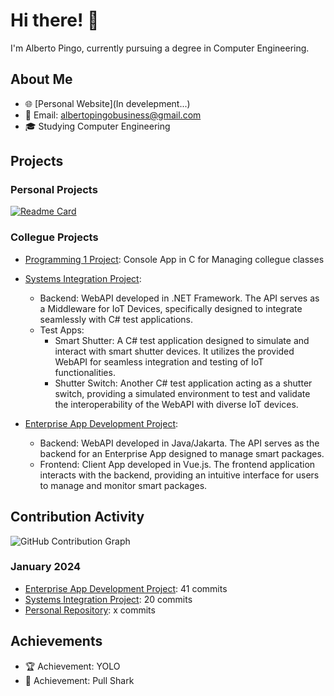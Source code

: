 # Hi there! 👋

I'm Alberto Pingo, currently pursuing a degree in Computer Engineering.

## About Me
- 🌐 [Personal Website](In develepment...)
- 📧 Email: albertopingobusiness@gmail.com
- 🎓 Studying Computer Engineering

## Projects

### Personal Projects
[![Readme Card](https://github-readme-stats.vercel.app/api/pin/?username=albertopingo&repo=cyber-canvas&theme=transparent)](https://github.com/albertopingo/cyber-canvas)

### Collegue Projects
- [Programming 1 Project](https://github.com/albertopingo/group_P1_CollegueClassManager): Console App in C for Managing collegue classes

- [Systems Integration Project](https://github.com/albertopingo/group_IS_IoTmiddleware):
  - Backend: WebAPI developed in .NET Framework. The API serves as a Middleware for IoT Devices, specifically designed to integrate seamlessly with C# test applications.
  - Test Apps:
    - Smart Shutter: A C# test application designed to simulate and interact with smart shutter devices. It utilizes the provided WebAPI for seamless integration and testing of IoT functionalities.
    - Shutter Switch: Another C# test application acting as a shutter switch, providing a simulated environment to test and validate the interoperability of the WebAPI with diverse IoT devices.

- [Enterprise App Development Project](https://github.com/albertopingo/group_DAE_SmartPackagesApp):
  - Backend: WebAPI developed in Java/Jakarta. The API serves as the backend for an Enterprise App designed to manage smart packages.
  - Frontend: Client App developed in Vue.js. The frontend application interacts with the backend, providing an intuitive interface for users to manage and monitor smart packages.



## Contribution Activity
![GitHub Contribution Graph](https://github-readme-stats.vercel.app/api?username=albertopingo&count_private=true&show_icons=true&theme=transparent&hide=stars,contribs)


### January 2024
- [Enterprise App Development Project](link-to-DAE-project): 41 commits
- [Systems Integration Project](link-to-IS-project): 20 commits
- [Personal Repository](link-to-personal-repo): x commits

## Achievements
- 🏆 Achievement: YOLO
- 🦈 Achievement: Pull Shark
